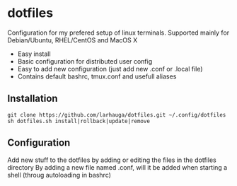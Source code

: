 dotfiles
========
Configuration for my prefered setup of linux terminals. Supported mainly for Debian/Ubuntu, RHEL/CentOS and MacOS X
* Easy install
* Basic configuration for distributed user config
* Easy to add new configuration (just add new .conf or .local file)
* Contains default bashrc, tmux.conf and usefull aliases

Installation
-------------
    git clone https://github.com/larhauga/dotfiles.git ~/.config/dotfiles
    sh dotfiles.sh install|rollback|update|remove

Configuration
-------------
Add new stuff to the dotfiles by adding or editing the files in the dotfiles directory
By adding a new file named .conf, will it be added when starting a shell (throug autoloading in bashrc)

